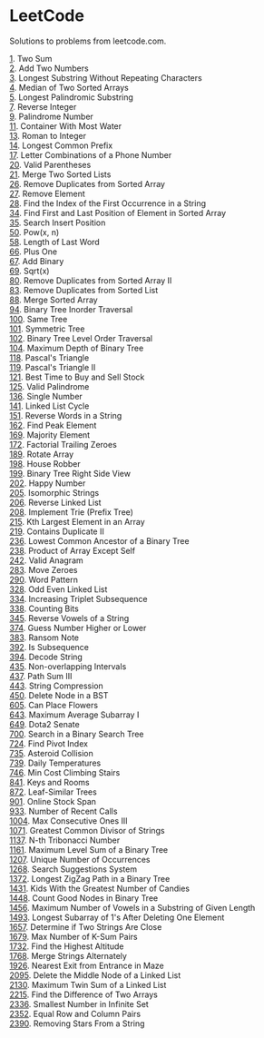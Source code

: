 # LeetCode
Solutions to problems from leetcode.com.

[1](1). Two Sum  
[2](2). Add Two Numbers  
[3](3). Longest Substring Without Repeating Characters  
[4](4). Median of Two Sorted Arrays  
[5](5). Longest Palindromic Substring  
[7](7). Reverse Integer  
[9](9). Palindrome Number  
[11](11). Container With Most Water  
[13](13). Roman to Integer  
[14](14). Longest Common Prefix  
[17](17). Letter Combinations of a Phone Number  
[20](20). Valid Parentheses  
[21](21). Merge Two Sorted Lists  
[26](26). Remove Duplicates from Sorted Array  
[27](27). Remove Element  
[28](28). Find the Index of the First Occurrence in a String  
[34](34). Find First and Last Position of Element in Sorted Array  
[35](35). Search Insert Position  
[50](50). Pow(x, n)  
[58](58). Length of Last Word  
[66](66). Plus One  
[67](67). Add Binary  
[69](69). Sqrt(x)  
[80](80). Remove Duplicates from Sorted Array II  
[83](83). Remove Duplicates from Sorted List  
[88](88). Merge Sorted Array  
[94](94). Binary Tree Inorder Traversal  
[100](100). Same Tree  
[101](101). Symmetric Tree  
[102](102). Binary Tree Level Order Traversal  
[104](104). Maximum Depth of Binary Tree  
[118](118). Pascal's Triangle  
[119](119). Pascal's Triangle II  
[121](121). Best Time to Buy and Sell Stock  
[125](125). Valid Palindrome  
[136](136). Single Number  
[141](141). Linked List Cycle  
[151](151). Reverse Words in a String  
[162](162). Find Peak Element  
[169](169). Majority Element  
[172](172). Factorial Trailing Zeroes  
[189](189). Rotate Array  
[198](198). House Robber  
[199](199). Binary Tree Right Side View  
[202](202). Happy Number  
[205](205). Isomorphic Strings  
[206](206). Reverse Linked List  
[208](208). Implement Trie (Prefix Tree)  
[215](215). Kth Largest Element in an Array  
[219](219). Contains Duplicate II  
[236](236). Lowest Common Ancestor of a Binary Tree  
[238](238). Product of Array Except Self  
[242](242). Valid Anagram  
[283](283). Move Zeroes  
[290](290). Word Pattern  
[328](328). Odd Even Linked List  
[334](334). Increasing Triplet Subsequence  
[338](338). Counting Bits  
[345](345). Reverse Vowels of a String  
[374](374). Guess Number Higher or Lower  
[383](383). Ransom Note  
[392](392). Is Subsequence  
[394](394). Decode String  
[435](435). Non-overlapping Intervals  
[437](437). Path Sum III  
[443](443). String Compression  
[450](450). Delete Node in a BST  
[605](605). Can Place Flowers  
[643](643). Maximum Average Subarray I  
[649](649). Dota2 Senate  
[700](700). Search in a Binary Search Tree  
[724](724). Find Pivot Index  
[735](735). Asteroid Collision  
[739](739). Daily Temperatures  
[746](746). Min Cost Climbing Stairs  
[841](841). Keys and Rooms  
[872](872). Leaf-Similar Trees  
[901](901). Online Stock Span  
[933](933). Number of Recent Calls  
[1004](1004). Max Consecutive Ones III  
[1071](1071). Greatest Common Divisor of Strings  
[1137](1137). N-th Tribonacci Number  
[1161](1161). Maximum Level Sum of a Binary Tree  
[1207](1207). Unique Number of Occurrences  
[1268](1268). Search Suggestions System  
[1372](1372). Longest ZigZag Path in a Binary Tree  
[1431](1431). Kids With the Greatest Number of Candies  
[1448](1448). Count Good Nodes in Binary Tree  
[1456](1456). Maximum Number of Vowels in a Substring of Given Length  
[1493](1493). Longest Subarray of 1's After Deleting One Element  
[1657](1657). Determine if Two Strings Are Close  
[1679](1679). Max Number of K-Sum Pairs  
[1732](1732). Find the Highest Altitude  
[1768](1768). Merge Strings Alternately  
[1926](1926). Nearest Exit from Entrance in Maze  
[2095](2095). Delete the Middle Node of a Linked List  
[2130](2130). Maximum Twin Sum of a Linked List  
[2215](2215). Find the Difference of Two Arrays  
[2336](2336). Smallest Number in Infinite Set  
[2352](2352). Equal Row and Column Pairs  
[2390](2390). Removing Stars From a String  
